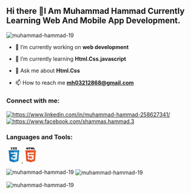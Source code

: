 ## Hi there 👋I Am Muhammad Hammad Currently Learning Web And Mobile App Development.
<p align="left"> <img src="https://komarev.com/ghpvc/?username=muhammad-hammad-19&label=Profile%20views&color=0e75b6&style=flat" alt="muhammad-hammad-19" /> </p>

- 🔭 I’m currently working on **web development**

- 🌱 I’m currently learning **Html.Css.javascript**

- 💬 Ask me about **Html.Css**

- 📫 How to reach me **mh03212868@gmail.com**

<h3 align="left">Connect with me:</h3>
<p align="left">
<a href="https://linkedin.com/in/https://www.linkedin.com/in/muhammad-hammad-258627341/" target="blank"><img align="center" src="https://raw.githubusercontent.com/rahuldkjain/github-profile-readme-generator/master/src/images/icons/Social/linked-in-alt.svg" alt="https://www.linkedin.com/in/muhammad-hammad-258627341/" height="30" width="40" /></a>
<a href="https://fb.com/https://www.facebook.com/shammas.hammad.3" target="blank"><img align="center" src="https://raw.githubusercontent.com/rahuldkjain/github-profile-readme-generator/master/src/images/icons/Social/facebook.svg" alt="https://www.facebook.com/shammas.hammad.3" height="30" width="40" /></a>
</p>

<h3 align="left">Languages and Tools:</h3>
<p align="left"> <a href="https://www.w3schools.com/css/" target="_blank" rel="noreferrer"> <img src="https://raw.githubusercontent.com/devicons/devicon/master/icons/css3/css3-original-wordmark.svg" alt="css3" width="40" height="40"/> </a> <a href="https://www.w3.org/html/" target="_blank" rel="noreferrer"> <img src="https://raw.githubusercontent.com/devicons/devicon/master/icons/html5/html5-original-wordmark.svg" alt="html5" width="40" height="40"/> </a> </p>

<p><img align="left" src="https://github-readme-stats.vercel.app/api/top-langs?username=muhammad-hammad-19&show_icons=true&locale=en&layout=compact" alt="muhammad-hammad-19" /></p>

<p>&nbsp;<img align="center" src="https://github-readme-stats.vercel.app/api?username=muhammad-hammad-19&show_icons=true&locale=en" alt="muhammad-hammad-19" /></p>

<p><img align="center" src="https://github-readme-streak-stats.herokuapp.com/?user=muhammad-hammad-19&" alt="muhammad-hammad-19" /></p>

